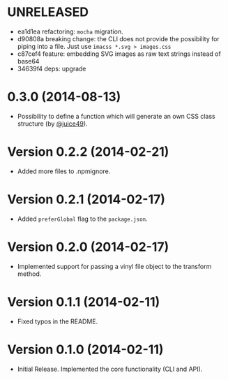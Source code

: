 # UNRELEASED

  * ea1d1ea refactoring: `mocha` migration.
  * d90808a breaking change: the CLI does not provide the possibility for piping into a file. Just use `imacss *.svg > images.css`
  * c87cef4 feature: embedding SVG images as raw text strings instead of base64
  * 34639f4 deps: upgrade

# 0.3.0 (2014-08-13)

  * Possibility to define a function which will generate an own CSS class structure (by [@juice49](https://github.com/juice49)).

# Version 0.2.2 (2014-02-21)

  * Added more files to .npmignore.

# Version 0.2.1 (2014-02-17)

  * Added `preferGlobal` flag to the `package.json`.

# Version 0.2.0 (2014-02-17)

  * Implemented support for passing a vinyl file object to the transform method.

# Version 0.1.1 (2014-02-11)

  * Fixed typos in the README.

# Version 0.1.0 (2014-02-11)

  * Initial Release. Implemented the core functionality (CLI and API).